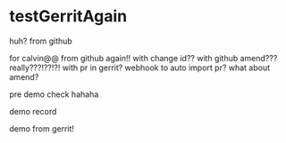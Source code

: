 # testGerritAgain
huh?
from github

for calvin@@
from github again!!
with change id??
with github amend???
really???!??!?!
with pr in gerrit?
webhook to auto import pr?
what about amend?

pre demo check hahaha

demo record

demo from gerrit!
